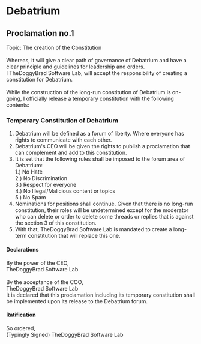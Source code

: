 # Debatrium
## Proclamation no.1
Topic: The creation of the Constitution
<br><br>
Whereas, it will give a clear path of governance of Debatrium and have a clear principle and guidelines for leadership and orders.
<br>
I TheDoggyBrad Software Lab, will accept the responsibility of creating a constitution for Debatrium.<br><br>
While the construction of the long-run constitution of Debatrium is on-going, I officially release a temporary constitution with the following contents:

### Temporary Constitution of Debatrium
1. Debatrium will be defined as a forum of liberty. Where everyone has rights to communicate with each other.<br>
2. Debatrium's CEO will be given the rights to publish a proclamation that can complement and add to this constitution.<br>
3. It is set that the following rules shall be imposed to the forum area of Debatrium:<br>
1.) No Hate<br>
2.) No Discrimination<br>
3.) Respect for everyone<br>
4.) No Illegal/Malicious content or topics<br>
5.) No Spam<br>
4. Nominations for positions shall continue. Given that there is no long-run constitution, their roles will be undetermined except for the moderator who can delete or order to delete some threads or replies that is against the section 3 of this constitution.<br>
5. With that, TheDoggyBrad Software Lab is mandated to create a long-term constitution that will replace this one.

#### Declarations
By the power of the CEO,<br>
TheDoggyBrad Software Lab<br><br>
By the acceptance of the COO,<br>
TheDoggyBrad Software Lab<br>
It is declared that this proclamation including its temporary constitution shall be implemented upon its release to the Debatrium forum.

#### Ratification
So ordered,<br>
(Typingly Signed)
TheDoggyBrad Software Lab
